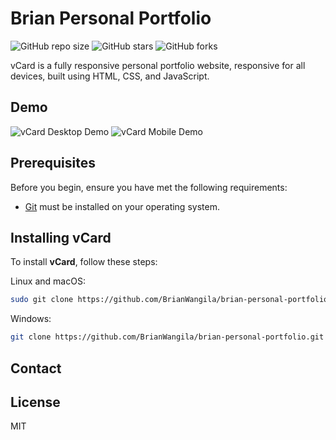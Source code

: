 # Brian Personal Portfolio

![GitHub repo size](https://img.shields.io/github/repo-size/BrianWangila/brian-personal-portfolio)
![GitHub stars](https://img.shields.io/github/stars/BrianWangila/brian-personal-portfolio?style=social)
![GitHub forks](https://img.shields.io/github/forks/BrianWangila/brian-personal-portfolio?style=social)
<!-- [![Twitter Follow](https://img.shields.io/twitter/follow/codewithsadee_?style=social)](https://twitter.com/intent/follow?screen_name=codewithsadee_) -->

vCard is a fully responsive personal portfolio website, responsive for all devices, built using HTML, CSS, and JavaScript.

## Demo

![vCard Desktop Demo](./website-demo-image/desktop.png "Desktop Demo")
![vCard Mobile Demo](./website-demo-image/mobile.png "Mobile Demo")

## Prerequisites

Before you begin, ensure you have met the following requirements:

* [Git](https://git-scm.com/downloads "Download Git") must be installed on your operating system.

## Installing vCard

To install **vCard**, follow these steps:

Linux and macOS:

```bash
sudo git clone https://github.com/BrianWangila/brian-personal-portfolio.git
```

Windows:

```bash
git clone https://github.com/BrianWangila/brian-personal-portfolio.git
```

## Contact

<!-- If you want to contact me you can reach me at [Twitter](https://www.twitter.com/codewithsadee). -->

## License

MIT
